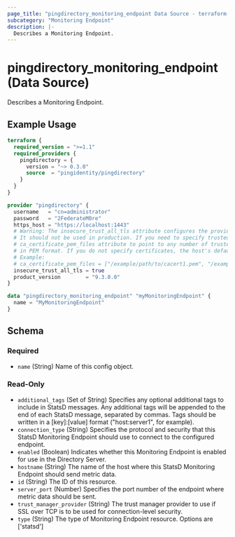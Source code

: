 ```yaml
---
page_title: "pingdirectory_monitoring_endpoint Data Source - terraform-provider-pingdirectory"
subcategory: "Monitoring Endpoint"
description: |-
  Describes a Monitoring Endpoint.
---
```


# pingdirectory_monitoring_endpoint (Data Source)

Describes a Monitoring Endpoint.

## Example Usage

```terraform
terraform {
  required_version = ">=1.1"
  required_providers {
    pingdirectory = {
      version = "~> 0.3.0"
      source  = "pingidentity/pingdirectory"
    }
  }
}

provider "pingdirectory" {
  username   = "cn=administrator"
  password   = "2FederateM0re"
  https_host = "https://localhost:1443"
  # Warning: The insecure_trust_all_tls attribute configures the provider to trust any certificate presented by the PingDirectory server.
  # It should not be used in production. If you need to specify trusted CA certificates, use the
  # ca_certificate_pem_files attribute to point to any number of trusted CA certificate files
  # in PEM format. If you do not specify certificates, the host's default root CA set will be used.
  # Example:
  # ca_certificate_pem_files = ["/example/path/to/cacert1.pem", "/example/path/to/cacert2.pem"]
  insecure_trust_all_tls = true
  product_version        = "9.3.0.0"
}

data "pingdirectory_monitoring_endpoint" "myMonitoringEndpoint" {
  name = "MyMonitoringEndpoint"
}
```

<!-- schema generated by tfplugindocs -->
## Schema

### Required

- `name` (String) Name of this config object.

### Read-Only

- `additional_tags` (Set of String) Specifies any optional additional tags to include in StatsD messages. Any additional tags will be appended to the end of each StatsD message, separated by commas. Tags should be written in a [key]:[value] format ("host:server1", for example).
- `connection_type` (String) Specifies the protocol and security that this StatsD Monitoring Endpoint should use to connect to the configured endpoint.
- `enabled` (Boolean) Indicates whether this Monitoring Endpoint is enabled for use in the Directory Server.
- `hostname` (String) The name of the host where this StatsD Monitoring Endpoint should send metric data.
- `id` (String) The ID of this resource.
- `server_port` (Number) Specifies the port number of the endpoint where metric data should be sent.
- `trust_manager_provider` (String) The trust manager provider to use if SSL over TCP is to be used for connection-level security.
- `type` (String) The type of Monitoring Endpoint resource. Options are ['statsd']

